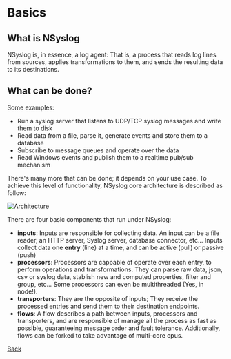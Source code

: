 # Basics

## What is NSyslog
NSyslog is, in essence, a log agent: That is, a process that reads log lines from sources, applies transformations to them, and sends the resulting data to its destinations.

## What can be done?
Some examples:

* Run a syslog server that listens to UDP/TCP syslog messages and write them to disk
* Read data from a file, parse it, generate events and store them to a database
* Subscribe to message queues and operate over the data
* Read Windows events and publish them to a realtime pub/sub mechanism

There's many more that can be done; it depends on your use case. To achieve this level of functionality, NSyslog core architecture is described as follow:

![Architecture](assets/nsyslog.svg)

There are four basic components that run under NSyslog:

* **inputs**: Inputs are responsible for collecting data. An input can be a file reader, an HTTP server, Syslog server, database connector, etc... Inputs collect data one **entry** (line) at a time, and can be active (pull) or passive (push)
* **processors**: Processors are cappable of operate over each entry, to perform operations and transformations. They can parse raw data, json, csv or syslog data, stablish new and computed properties, filter and group, etc... Some processors can even be multithreaded (Yes, in node!).
* **transporters**: They are the opposite of inputs; They receive the processed entries and send them to their destination endpoints.
* **flows**: A flow describes a path between inputs, processors and transporters, and are responsible of manage all the process as fast as possible, guaranteeing message order and fault tolerance. Additionally, flows can be forked to take advantage of multi-core cpus.

[Back](../README.md)

